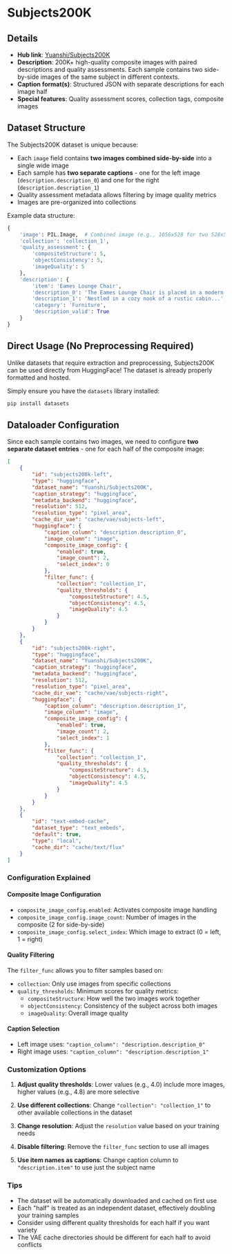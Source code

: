 # Subjects200K

## Details

- **Hub link**: [Yuanshi/Subjects200K](https://huggingface.co/datasets/Yuanshi/Subjects200K)
- **Description**: 200K+ high-quality composite images with paired descriptions and quality assessments. Each sample contains two side-by-side images of the same subject in different contexts.
- **Caption format(s)**: Structured JSON with separate descriptions for each image half
- **Special features**: Quality assessment scores, collection tags, composite images

## Dataset Structure

The Subjects200K dataset is unique because:
- Each `image` field contains **two images combined side-by-side** into a single wide image
- Each sample has **two separate captions** - one for the left image (`description.description_0`) and one for the right (`description.description_1`)
- Quality assessment metadata allows filtering by image quality metrics
- Images are pre-organized into collections

Example data structure:
```python
{
    'image': PIL.Image,  # Combined image (e.g., 1056x528 for two 528x528 images)
    'collection': 'collection_1',
    'quality_assessment': {
        'compositeStructure': 5,
        'objectConsistency': 5,
        'imageQuality': 5
    },
    'description': {
        'item': 'Eames Lounge Chair',
        'description_0': 'The Eames Lounge Chair is placed in a modern city living room...',
        'description_1': 'Nestled in a cozy nook of a rustic cabin...',
        'category': 'Furniture',
        'description_valid': True
    }
}
```

## Direct Usage (No Preprocessing Required)

Unlike datasets that require extraction and preprocessing, Subjects200K can be used directly from HuggingFace! The dataset is already properly formatted and hosted.

Simply ensure you have the `datasets` library installed:
```bash
pip install datasets
```

## Dataloader Configuration

Since each sample contains two images, we need to configure **two separate dataset entries** - one for each half of the composite image:

```json
[
    {
        "id": "subjects200k-left",
        "type": "huggingface",
        "dataset_name": "Yuanshi/Subjects200K",
        "caption_strategy": "huggingface",
        "metadata_backend": "huggingface",
        "resolution": 512,
        "resolution_type": "pixel_area",
        "cache_dir_vae": "cache/vae/subjects-left",
        "huggingface": {
            "caption_column": "description.description_0",
            "image_column": "image",
            "composite_image_config": {
                "enabled": true,
                "image_count": 2,
                "select_index": 0
            },
            "filter_func": {
                "collection": "collection_1",
                "quality_thresholds": {
                    "compositeStructure": 4.5,
                    "objectConsistency": 4.5,
                    "imageQuality": 4.5
                }
            }
        }
    },
    {
        "id": "subjects200k-right",
        "type": "huggingface",
        "dataset_name": "Yuanshi/Subjects200K",
        "caption_strategy": "huggingface",
        "metadata_backend": "huggingface",
        "resolution": 512,
        "resolution_type": "pixel_area",
        "cache_dir_vae": "cache/vae/subjects-right",
        "huggingface": {
            "caption_column": "description.description_1",
            "image_column": "image",
            "composite_image_config": {
                "enabled": true,
                "image_count": 2,
                "select_index": 1
            },
            "filter_func": {
                "collection": "collection_1",
                "quality_thresholds": {
                    "compositeStructure": 4.5,
                    "objectConsistency": 4.5,
                    "imageQuality": 4.5
                }
            }
        }
    },
    {
        "id": "text-embed-cache",
        "dataset_type": "text_embeds",
        "default": true,
        "type": "local",
        "cache_dir": "cache/text/flux"
    }
]
```

### Configuration Explained

#### Composite Image Configuration
- `composite_image_config.enabled`: Activates composite image handling
- `composite_image_config.image_count`: Number of images in the composite (2 for side-by-side)
- `composite_image_config.select_index`: Which image to extract (0 = left, 1 = right)

#### Quality Filtering
The `filter_func` allows you to filter samples based on:
- `collection`: Only use images from specific collections
- `quality_thresholds`: Minimum scores for quality metrics:
  - `compositeStructure`: How well the two images work together
  - `objectConsistency`: Consistency of the subject across both images
  - `imageQuality`: Overall image quality

#### Caption Selection
- Left image uses: `"caption_column": "description.description_0"`
- Right image uses: `"caption_column": "description.description_1"`

### Customization Options

1. **Adjust quality thresholds**: Lower values (e.g., 4.0) include more images, higher values (e.g., 4.8) are more selective

2. **Use different collections**: Change `"collection": "collection_1"` to other available collections in the dataset

3. **Change resolution**: Adjust the `resolution` value based on your training needs

4. **Disable filtering**: Remove the `filter_func` section to use all images

5. **Use item names as captions**: Change caption column to `"description.item"` to use just the subject name

### Tips

- The dataset will be automatically downloaded and cached on first use
- Each "half" is treated as an independent dataset, effectively doubling your training samples
- Consider using different quality thresholds for each half if you want variety
- The VAE cache directories should be different for each half to avoid conflicts
